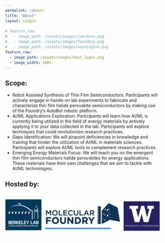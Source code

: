 ```yaml
---
permalink: /about/
title: "About"
layout: single

# feature_row:
#   - image_path: /assets/images/lawrence.png
#   - image_path: /assets/images/foundary.png
#   - image_path: /assets/images/washington.png
feature_row:
  - image_path: /assets/images/host_logos.png 
  - image_width: 100%
---
```


## Scope:
- Robot Assisted Synthesis of Thin Film Semiconductors: Participants will actively engage in hands-on lab experiments to fabricate and characterize thin film halide perovskite semiconductors by making use of the Foundry’s AutoBot robotic platform.  
- AI/ML Applications Exploration: Participants will learn how AI/ML is currently being utilized in the field of energy materials by actively applying it to your data collected in the lab. Participants will explore techniques that could revolutionize research practices.
- Gaps Identification: We will pinpoint deficiencies in knowledge and training that hinder the utilization of AI/ML in materials sciences. Participants will explore AI/ML tools to complement research practices. 
- Emerging Energy Materials Focus: We will teach you on the emergent thin film semiconductors halide perovskites for energy applications. These materials have their own challenges that we aim to tackle with AI/ML technologies. 

## Hosted by: 
<!-- {% include feature_row type="center" %} -->

<img src="/assets/images/host_logos.png " alt="" class="full">





